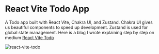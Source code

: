 # React Vite Todo App
A Todo app built with React Vite, Chakra UI, and Zustand. Chakra UI gives us beautiful components to speed up development. Zustand is used for global state management.
Here is a blog I wrote explaining step by step on medium [React Vite Todo](https://medium.com/@mikeitt009/react-vite-todo-app-part-1-2d3eace693ed)

![react-vite-todo](https://github.com/24HourDeveloper/react-vite-todo/assets/19928453/7c614f33-526b-4791-b937-6ac7755b3369)
